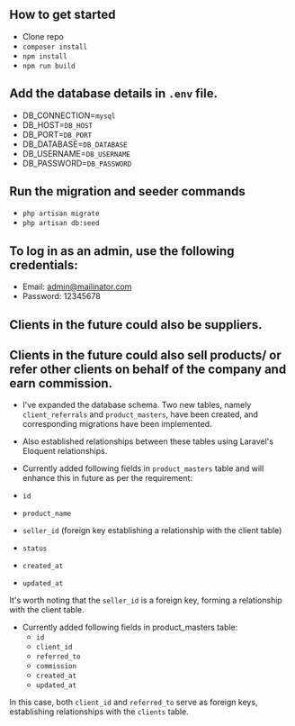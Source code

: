 ## How to get started
- Clone repo
- `composer install`
- `npm install`
- `npm run build`

## Add the database details in `.env` file.
- DB_CONNECTION=`mysql`
- DB_HOST=`DB_HOST`
- DB_PORT=`DB_PORT`
- DB_DATABASE=`DB_DATABASE`
- DB_USERNAME=`DB_USERNAME`
- DB_PASSWORD=`DB_PASSWORD`

## Run the migration and seeder commands
- `php artisan migrate`
- `php artisan db:seed`

## To log in as an admin, use the following credentials:
- Email: admin@mailinator.com
- Password: 12345678

## Clients in the future could also be suppliers.
## Clients in the future could also sell products/ or refer other clients on behalf of the company and earn  commission.
- I've expanded the database schema. Two new tables, namely `client_referrals` and `product_masters`, have been      created, and corresponding migrations have been implemented.

- Also established relationships between these tables using Laravel's Eloquent relationships.

- Currently added following fields in `product_masters` table and will enhance this in future as per the requirement:
 - `id`
 - `product_name`
 - `seller_id` (foreign key establishing a relationship with the client table)
 - `status`
 - `created_at`
 - `updated_at`

It's worth noting that the `seller_id` is a foreign key, forming a relationship with the client table.

- Currently added following fields in product_masters table:
  - `id`
  - `client_id`
  - `referred_to`
  - `commission`
  - `created_at`
  - `updated_at`

In this case, both `client_id` and `referred_to` serve as foreign keys, establishing relationships with the `clients` table.
